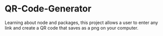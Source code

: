 # QR-Code-Generator
Learning about node and packages, this project allows a user to enter any link and create a QR code that saves as a png on your computer. 
